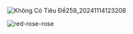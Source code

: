 ![Không Có Tiêu Đề259_20241114123208](https://github.com/user-attachments/assets/344ef1d0-4b7d-4072-bc37-8d9465ae9f8e)

![red-rose-rose](https://github.com/user-attachments/assets/26be866f-a110-4803-8344-9f6847f5c650)
